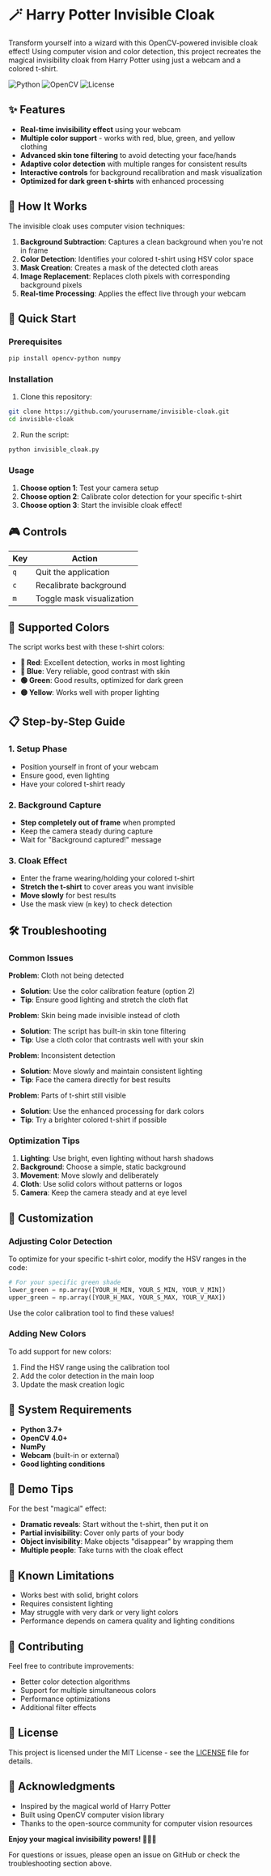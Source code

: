 # 🪄 Harry Potter Invisible Cloak

Transform yourself into a wizard with this OpenCV-powered invisible cloak effect! Using computer vision and color detection, this project recreates the magical invisibility cloak from Harry Potter using just a webcam and a colored t-shirt.

![Python](https://img.shields.io/badge/python-v3.7+-blue.svg)
![OpenCV](https://img.shields.io/badge/OpenCV-v4.0+-green.svg)
![License](https://img.shields.io/badge/license-MIT-blue.svg)

## ✨ Features

- **Real-time invisibility effect** using your webcam
- **Multiple color support** - works with red, blue, green, and yellow clothing
- **Advanced skin tone filtering** to avoid detecting your face/hands
- **Adaptive color detection** with multiple ranges for consistent results
- **Interactive controls** for background recalibration and mask visualization
- **Optimized for dark green t-shirts** with enhanced processing

## 🎯 How It Works

The invisible cloak uses computer vision techniques:

1. **Background Subtraction**: Captures a clean background when you're not in frame
2. **Color Detection**: Identifies your colored t-shirt using HSV color space
3. **Mask Creation**: Creates a mask of the detected cloth areas
4. **Image Replacement**: Replaces cloth pixels with corresponding background pixels
5. **Real-time Processing**: Applies the effect live through your webcam

## 🚀 Quick Start

### Prerequisites

```bash
pip install opencv-python numpy
```

### Installation

1. Clone this repository:
```bash
git clone https://github.com/yourusername/invisible-cloak.git
cd invisible-cloak
```

2. Run the script:
```bash
python invisible_cloak.py
```

### Usage

1. **Choose option 1**: Test your camera setup
2. **Choose option 2**: Calibrate color detection for your specific t-shirt
3. **Choose option 3**: Start the invisible cloak effect!

## 🎮 Controls

| Key | Action |
|-----|--------|
| `q` | Quit the application |
| `c` | Recalibrate background |
| `m` | Toggle mask visualization |

## 🎨 Supported Colors

The script works best with these t-shirt colors:

- **🔴 Red**: Excellent detection, works in most lighting
- **🔵 Blue**: Very reliable, good contrast with skin
- **🟢 Green**: Good results, optimized for dark green
- **🟡 Yellow**: Works well with proper lighting

## 📋 Step-by-Step Guide

### 1. Setup Phase
- Position yourself in front of your webcam
- Ensure good, even lighting
- Have your colored t-shirt ready

### 2. Background Capture
- **Step completely out of frame** when prompted
- Keep the camera steady during capture
- Wait for "Background captured!" message

### 3. Cloak Effect
- Enter the frame wearing/holding your colored t-shirt
- **Stretch the t-shirt** to cover areas you want invisible
- **Move slowly** for best results
- Use the mask view (`m` key) to check detection

## 🛠️ Troubleshooting

### Common Issues

**Problem**: Cloth not being detected
- **Solution**: Use the color calibration feature (option 2)
- **Tip**: Ensure good lighting and stretch the cloth flat

**Problem**: Skin being made invisible instead of cloth
- **Solution**: The script has built-in skin tone filtering
- **Tip**: Use a cloth color that contrasts well with your skin

**Problem**: Inconsistent detection
- **Solution**: Move slowly and maintain consistent lighting
- **Tip**: Face the camera directly for best results

**Problem**: Parts of t-shirt still visible
- **Solution**: Use the enhanced processing for dark colors
- **Tip**: Try a brighter colored t-shirt if possible

### Optimization Tips

1. **Lighting**: Use bright, even lighting without harsh shadows
2. **Background**: Choose a simple, static background
3. **Movement**: Move slowly and deliberately
4. **Cloth**: Use solid colors without patterns or logos
5. **Camera**: Keep the camera steady and at eye level

## 🔧 Customization

### Adjusting Color Detection

To optimize for your specific t-shirt color, modify the HSV ranges in the code:

```python
# For your specific green shade
lower_green = np.array([YOUR_H_MIN, YOUR_S_MIN, YOUR_V_MIN])
upper_green = np.array([YOUR_H_MAX, YOUR_S_MAX, YOUR_V_MAX])
```

Use the color calibration tool to find these values!

### Adding New Colors

To add support for new colors:

1. Find the HSV range using the calibration tool
2. Add the color detection in the main loop
3. Update the mask creation logic

## 📱 System Requirements

- **Python 3.7+**
- **OpenCV 4.0+**
- **NumPy**
- **Webcam** (built-in or external)
- **Good lighting conditions**

## 🎪 Demo Tips

For the best "magical" effect:

- **Dramatic reveals**: Start without the t-shirt, then put it on
- **Partial invisibility**: Cover only parts of your body
- **Object invisibility**: Make objects "disappear" by wrapping them
- **Multiple people**: Take turns with the cloak effect

## 🐛 Known Limitations

- Works best with solid, bright colors
- Requires consistent lighting
- May struggle with very dark or very light colors
- Performance depends on camera quality and lighting conditions

## 🤝 Contributing

Feel free to contribute improvements:

- Better color detection algorithms
- Support for multiple simultaneous colors
- Performance optimizations
- Additional filter effects

## 📄 License

This project is licensed under the MIT License - see the [LICENSE](LICENSE) file for details.

## 🙏 Acknowledgments

- Inspired by the magical world of Harry Potter
- Built using OpenCV computer vision library
- Thanks to the open-source community for computer vision resources


**Enjoy your magical invisibility powers! 🧙‍♂️✨**

For questions or issues, please open an issue on GitHub or check the troubleshooting section above.
